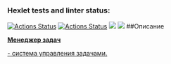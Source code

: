 ### Hexlet tests and linter status:
[![Actions Status](https://github.com/andrg2280/java-project-99/actions/workflows/hexlet-check.yml/badge.svg)](https://github.com/andrg2280/java-project-99/actions)
[![Actions Status](https://github.com/andrg2280/java-project-99/actions/workflows/build.yml/badge.svg)](https://github.com/andrg2280/java-project-99/actions)
<a href="https://codeclimate.com/github/andrg2280/java-project-99/maintainability"><img src="https://api.codeclimate.com/v1/badges/0cc3fef3766d6ae112b2/maintainability" /></a>
<a href="https://codeclimate.com/github/andrg2280/java-project-99/test_coverage"><img src="https://api.codeclimate.com/v1/badges/0cc3fef3766d6ae112b2/test_coverage" /></a>
##Описание
<p><b><a href = "https://projectv.onrender.com">Менеджер задач</b></p> - система управления задачами.
